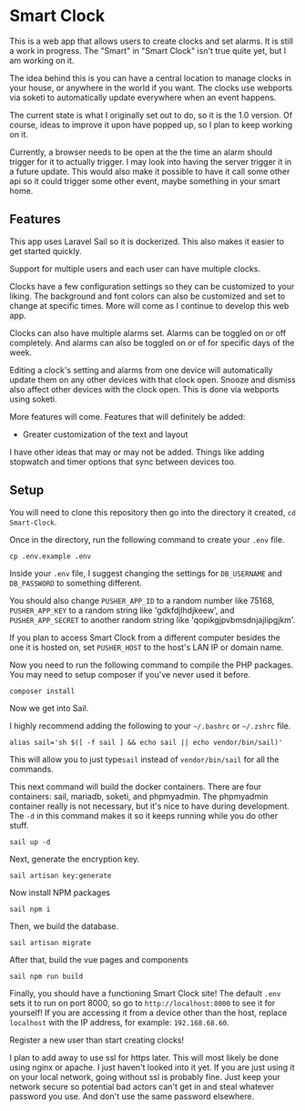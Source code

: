 # Smart Clock

This is a web app that allows users to create clocks and set alarms.
It is still a work in progress. 
The "Smart" in "Smart Clock" isn't true quite yet, but I am working on it. 

The idea behind this is you can have a central location to manage clocks in your house, or anywhere in the world if you want. 
The clocks use webports via soketi to automatically update everywhere when an event happens. 

The current state is what I originally set out to do, so it is the 1.0 version. 
Of course, ideas to improve it upon have popped up, so I plan to keep working on it.

Currently, a browser needs to be open at the the time an alarm should trigger for it to actually trigger. 
I may look into having the server trigger it in a future update. 
This would also make it possible to have it call some other api so it could trigger some other event, maybe something in your smart home. 

## Features

This app uses Laravel Sail so it is dockerized. 
This also makes it easier to get started quickly. 

Support for multiple users and each user can have multiple clocks.

Clocks have a few configuration settings so they can be customized to your liking. 
The background and font colors can also be customized and set to change at specific times. 
More will come as I continue to develop this web app. 

Clocks can also have multiple alarms set. 
Alarms can be toggled on or off completely.
And alarms can also be toggled on or of for specific days of the week. 

Editing a clock's setting and alarms from one device will automatically update them on any other devices with that clock open. 
Snooze and dismiss also affect other devices with the clock open.
This is done via webports using soketi. 

More features will come. 
Features that will definitely be added:

* Greater customization of the text and layout

I have other ideas that may or may not be added. Things like adding stopwatch and timer options that sync between devices too. 

## Setup

You will need to clone this repository then go into the directory it created, `cd Smart-Clock`. 

Once in the directory, run the following command to create your `.env` file. 
```
cp .env.example .env
``` 
Inside your `.env` file, I suggest changing the settings for `DB_USERNAME` and `DB_PASSWORD` to something different. 

You should also change `PUSHER_APP_ID` to a random number like 75168, `PUSHER_APP_KEY` to a random string like 'gdkfdjlhdjkeew', and `PUSHER_APP_SECRET` to another random string like 'qopikgjpvbmsdnjajlipgjkm'. 

If you plan to access Smart Clock from a different computer besides the one it is hosted on, set `PUSHER_HOST` to the host's LAN IP or domain name. 

Now you need to run the following command to compile the PHP packages. You may need to setup composer if you've never used it before. 
```
composer install
```
Now we get into Sail.

I highly recommend adding the following to your `~/.bashrc` or `~/.zshrc` file.

```
alias sail='sh $([ -f sail ] && echo sail || echo vendor/bin/sail)'
```
This will allow you to just type`sail` instead of `vendor/bin/sail` for all the commands.

This next command will build the docker containers. There are four containers: sail, mariadb, soketi, and phpmyadmin. The phpmyadmin container really is not necessary, but it's nice to have during development. The `-d` in this command makes it so it keeps running while you do other stuff. 
```
sail up -d
```
Next, generate the encryption key. 
```
sail artisan key:generate
```
Now install NPM packages
```
sail npm i
```
Then, we build the database. 
```
sail artisan migrate
```
After that, build the vue pages and components
```
sail npm run build
```
Finally, you should have a functioning Smart Clock site! 
The default `.env` sets it to run on port 8000, so go to `http://localhost:8000` to see it for yourself! 
If you are accessing it from a device other than the host, replace `localhost` with the IP address, for example: `192.168.68.60`. 

Register a new user than start creating clocks! 

I plan to add away to use ssl for https later. 
This will most likely be done using nginx or apache. 
I just haven't looked into it yet. 
If you are just using it on your local network, going without ssl is probably fine. 
Just keep your network secure so potential bad actors can't get in and steal whatever password you use. 
And don't use the same password elsewhere. 